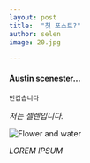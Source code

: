 ```yaml
---
layout: post
title:  "첫 포스트?"
author: selen
image: 20.jpg

---
```






#### Austin scenester...
<small> 반갑습니다 </small>




*저는 셀렌입니다.*



![Flower and water]({{site.baseurl}}/images/pages/13.jpg)


*LOREM IPSUM*




